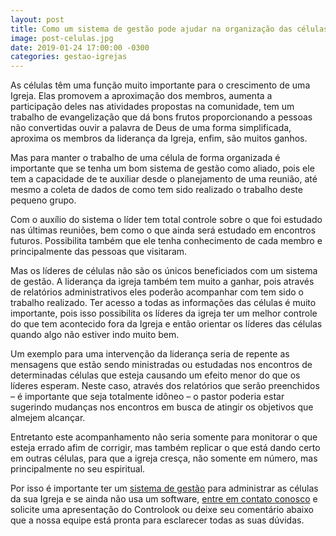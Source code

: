 ```yaml
---
layout: post
title: Como um sistema de gestão pode ajudar na organização das células
image: post-celulas.jpg
date: 2019-01-24 17:00:00 -0300
categories: gestao-igrejas
---
```


As células têm uma função muito importante para o crescimento de uma Igreja. Elas promovem a aproximação dos membros, aumenta a participação deles nas atividades propostas na comunidade, tem um trabalho de evangelização que dá bons frutos proporcionando a pessoas não convertidas ouvir a palavra de Deus de uma forma simplificada, aproxima os membros da liderança da Igreja, enfim, são muitos ganhos.

Mas para manter o trabalho de uma célula de forma organizada é importante que se tenha um bom sistema de gestão como aliado, pois ele tem a capacidade de te auxiliar desde o planejamento de uma reunião, até mesmo a coleta de dados de como tem sido realizado o trabalho deste pequeno grupo.

Com o auxílio do sistema o líder tem total controle sobre o que foi estudado nas últimas reuniões, bem como o que ainda será estudado em encontros futuros. Possibilita também que ele tenha conhecimento de cada membro e principalmente das pessoas que visitaram.

Mas os líderes de células não são os únicos beneficiados com um sistema de gestão. A liderança da igreja também tem muito a ganhar, pois através de relatórios administrativos eles poderão acompanhar com tem sido o trabalho realizado. Ter acesso a todas as informações das células é muito importante, pois isso possibilita os líderes da igreja ter um melhor controle do que tem acontecido fora da Igreja e então orientar os líderes das células quando algo não estiver indo muito bem.

Um exemplo para uma intervenção da liderança seria de repente as mensagens que estão sendo ministradas ou estudadas nos encontros de determinadas células que esteja causando um efeito menor do que os líderes esperam. Neste caso, através dos relatórios que serão preenchidos – é importante que seja totalmente idôneo – o pastor poderia estar sugerindo mudanças nos encontros em busca de atingir os objetivos que almejem alcançar.

Entretanto este acompanhamento não seria somente para monitorar o que esteja errado afim de corrigir, mas também replicar o que está dando certo em outras células, para que a igreja cresça, não somente em número, mas principalmente no seu espiritual.

Por isso é importante ter um [sistema de gestão](https://controlook.com) para administrar as células da sua Igreja e se ainda não usa um software, [entre em contato conosco](https://www.controlook.com/contato) e solicite uma apresentação do Controlook ou deixe seu comentário abaixo que a nossa equipe está pronta para esclarecer todas as suas dúvidas.




